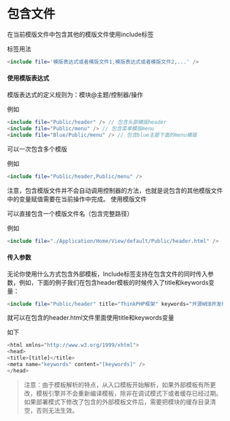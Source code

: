 # 包含文件

在当前模版文件中包含其他的模版文件使用include标签

标签用法

```php
<include file='模版表达式或者模版文件1,模版表达式或者模版文件2,...' />
```

#### 使用模版表达式

模版表达式的定义规则为：模块@主题/控制器/操作

例如

```php
<include file="Public/header" /> // 包含头部模版header
<include file="Public/menu" /> // 包含菜单模版menu
<include file="Blue/Public/menu" /> // 包含blue主题下面的menu模版
```

可以一次包含多个模版

例如

```php
<include file="Public/header,Public/menu" />
```

注意，包含模版文件并不会自动调用控制器的方法，也就是说包含的其他模版文件中的变量赋值需要在当前操作中完成。
使用模版文件

可以直接包含一个模版文件名（包含完整路径）

例如

```php
<include file="./Application/Home/View/default/Public/header.html" />
```

#### 传入参数

无论你使用什么方式包含外部模板，Include标签支持在包含文件的同时传入参数，例如，下面的例子我们在包含header模板的时候传入了title和keywords变量：

```php
<include file="Public/header" title="ThinkPHP框架" keywords="开源WEB开发框架" />
```

就可以在包含的header.html文件里面使用title和keywords变量

如下

```php
<html xmlns="http://www.w3.org/1999/xhtml">
<head>
<title>[title]</title>
<meta name="keywords" content="[keywords]" />
</head>
```

>注意：由于模板解析的特点，从入口模板开始解析，如果外部模板有所更改，模板引擎并不会重新编译模板，除非在调试模式下或者缓存已经过期。如果部署模式下修改了包含的外部模板文件后，需要把模块的缓存目录清空，否则无法生效。